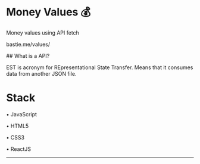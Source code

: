 # Money Values 💰 
Money values using API fetch

<p center>
  bastie.me/values/
  </p>
## What is a API?

EST is acronym for REpresentational State Transfer. Means that it consumes data from another JSON file.

# Stack 

• JavaScript

• HTML5

• CSS3

• ReactJS 

------------




